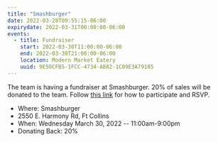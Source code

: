 ```yaml
---
title: "Smashburger"
date: 2022-03-28T09:55:15-06:00
expirydate: 2022-03-31T00:00:00-06:00
events:
  - title: Fundraiser
    start: 2022-03-30T11:00:00-06:00
    end: 2022-03-30T21:00:00-06:00
    location: Modern Market Eatery
    uuid: 9E50CFB5-1FCC-4734-A882-1C09E3A79105
---
```


The team is having a fundraiser at Smashburger. 20% of sales will be
donated to the team. Follow [this link][shash] for how to participate and
RSVP.

<!--more-->

 - Where: Smashburger
 - 2550 E. Harmony Rd, Ft Collins
 - When: Wednesday March 30, 2022 --  11:00am-9:00pm
 - Donating Back: 20%

[shash]: https://www.groupraise.com/events/222462?utm_source=promotool&utm_medium=social
